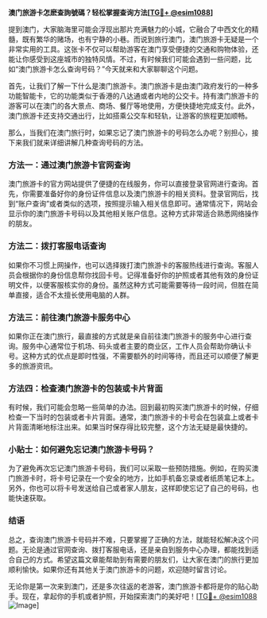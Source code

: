 **澳门旅游卡怎麽查詢號碼？轻松掌握查询方法[[TG💪+ @esim1088](https://t.me/s/esim1088)]**

提到澳门，大家脑海里可能会浮现出那片充满魅力的小城，它融合了中西文化的精髓，既有繁华的赌场，也有宁静的小巷。而说到旅行澳门，澳门旅游卡无疑是一个非常实用的工具。这张卡不仅可以帮助游客在澳门享受便捷的交通和购物体验，还能让你感受到这座城市的独特风情。不过，有时候我们可能会遇到一些问题，比如“澳门旅游卡怎么查询号码？”今天就来和大家聊聊这个问题。

首先，让我们了解一下什么是澳门旅游卡。澳门旅游卡是由澳门政府发行的一种多功能智能卡，它的功能类似于香港的八达通或者内地的公交卡。持有澳门旅游卡的游客可以在澳门的各大景点、商场、餐厅等地使用，方便快捷地完成支付。此外，澳门旅游卡还支持交通出行，比如搭乘公交车和轻轨，让游客的旅程更加顺畅。

那么，当我们在澳门旅行时，如果忘记了澳门旅游卡的号码怎么办呢？别担心，接下来我们就来详细讲解几种查询号码的方法。

### 方法一：通过澳门旅游卡官网查询

澳门旅游卡的官方网站提供了便捷的在线服务，你可以直接登录官网进行查询。首先，你需要准备好你的身份证件信息以及澳门旅游卡的相关资料。登录官网后，找到“账户查询”或者类似的选项，按照提示输入相关信息即可。通常情况下，网站会显示你的澳门旅游卡号码以及其他相关账户信息。这种方式非常适合熟悉网络操作的朋友。

### 方法二：拨打客服电话查询

如果你不习惯上网操作，也可以选择拨打澳门旅游卡的客服热线进行查询。客服人员会根据你的身份信息帮你找回卡号。记得准备好你的护照或者其他有效的身份证明文件，以便客服核实你的身份。虽然这种方式可能需要等待一段时间，但胜在简单直接，适合不太擅长使用电脑的人群。

### 方法三：前往澳门旅游卡服务中心

如果你正在澳门旅行，最直接的方式就是亲自前往澳门旅游卡的服务中心进行查询。服务中心通常位于机场、码头或者主要的商业区，工作人员会帮助你确认卡号。这种方式的优点是即时性强，不需要额外的时间等待，而且还可以顺便了解更多的旅游资讯。

### 方法四：检查澳门旅游卡的包装或卡片背面

有时候，我们可能会忽略一些简单的办法。回到最初购买澳门旅游卡的时候，仔细检查一下当时的包装或者卡片背面。通常，澳门旅游卡的卡号会在包装盒上或者卡片背面清晰地标注出来。如果当时保存得比较完整，这个方法无疑是最快捷的。

### 小贴士：如何避免忘记澳门旅游卡号码？

为了避免再次忘记澳门旅游卡号码，我们可以采取一些预防措施。例如，在购买澳门旅游卡时，将卡号记录在一个安全的地方，比如手机备忘录或者纸质笔记本上。另外，你也可以将卡号发送给自己或者家人朋友，这样即使忘记了自己的号码，也能快速获取。

### 结语

总之，查询澳门旅游卡号码并不难，只要掌握了正确的方法，就能轻松解决这个问题。无论是通过官网查询、拨打客服电话，还是亲自到服务中心办理，都能找到适合自己的方式。希望这篇文章能帮助到有需要的朋友们，让大家在澳门的旅行更加顺利愉快。如果你还有其他关于澳门旅游卡的问题，欢迎随时留言讨论。

无论你是第一次来到澳门，还是多次往返的老游客，澳门旅游卡都将是你的贴心助手。现在，拿起你的手机或者护照，开始探索澳门的美好吧！[[TG💪+ @esim1088](https://t.me/s/esim1088) ![Image](https://i.postimg.cc/4NQfJmqS/Snipaste-2025-05-13-00-14-12.png)]